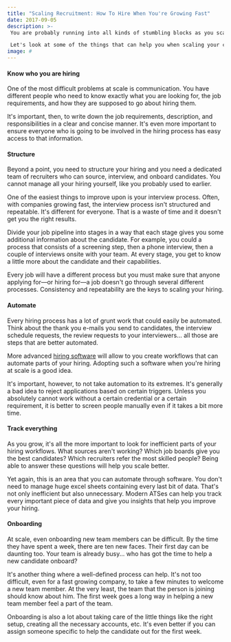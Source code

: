 ```yaml
---
title: "Scaling Recruitment: How To Hire When You're Growing Fast"
date: 2017-09-05
description: >-
 You are probably running into all kinds of stumbling blocks as you scale your company. Hiring at scale is entirely different from hiring at the start. In your quest for speed, you can easily end up bringing people who don't quite fit in your company. Poor hires, as you already know, are costly, and poor hiring at this stage of a company can break it.

 Let's look at some of the things that can help you when scaling your company.
image: #
---
```

#### Know who you are hiring
One of the most difficult problems at scale is communication. You have different people who need to know exactly what you are looking for, the job requirements, and how they are supposed to go about hiring them.

It's important, then, to write down the job requirements, description, and responsibilities in a clear and concise manner. It's even more important to ensure everyone who is going to be involved in the hiring process has easy access to that information.

#### Structure
Beyond a point, you need to structure your hiring and you need a dedicated team of recruiters who can source, interview, and onboard candidates. You cannot manage all your hiring yourself, like you probably used to earlier.

One of the easiest things to improve upon is your interview process. Often, with companies growing fast, the interview process isn't structured and repeatable. It's different for everyone. That is a waste of time and it doesn't get you the right results.

Divide your job pipeline into stages in a way that each stage gives you some additional information about the candidate. For example, you could a process that consists of a screening step, then a phone interview, then a couple of interviews onsite with your team. At every stage, you get to know a little more about the candidate and their capabilities.

Every job will have a different process but you must make sure that anyone applying for—or hiring for—a job doesn't go through several different processes. Consistency and repeatability are the keys to scaling your hiring.

#### Automate
Every hiring process has a lot of grunt work that could easily be automated. Think about the thank you e-mails you send to candidates, the interview schedule requests, the review requests to your interviewers... all those are steps that are better automated.

More advanced [hiring software](/) will allow to you create workflows that can automate parts of your hiring. Adopting such a software when you're hiring at scale is a good idea.

It's important, however, to not take automation to its extremes. It's generally a bad idea to reject applications based on certain triggers. Unless you absolutely cannot work without a certain credential or a certain requirement, it is better to screen people manually even if it takes a bit more time.

#### Track everything
As you grow, it's all the more important to look for inefficient parts of your hiring workflows. What sources aren't working? Which job boards give you the best candidates? Which recruiters refer the most skilled people? Being able to answer these questions will help you scale better.

Yet again, this is an area that you can automate through software. You don't need to manage huge excel sheets containing every last bit of data. That's not only inefficient but also unnecessary. Modern ATSes can help you track every important piece of data and give you insights that help you improve your hiring.

#### Onboarding
At scale, even onboarding new team members can be difficult. By the time they have spent a week, there are ten new faces. Their first day can be daunting too. Your team is already busy... who has got the time to help a new candidate onboard?

It's another thing where a well-defined process can help. It's not too difficult, even for a fast growing company, to take a few minutes to welcome a new team member. At the very least, the team that the person is joining should know about him. The first week goes a long way in helping a new team member feel a part of the team.

Onboarding is also a lot about taking care of the little things like the right setup, creating all the necessary accounts, etc. It's even better if you can assign someone specific to help the candidate out for the first week.